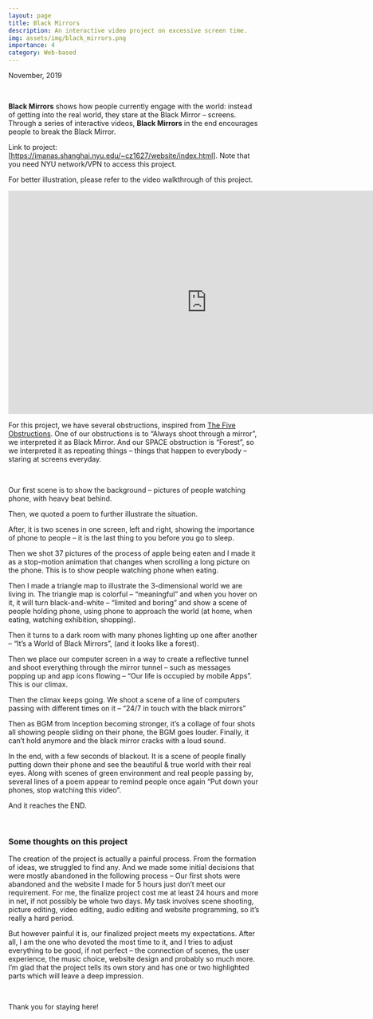 ```yaml
---
layout: page
title: Black Mirrors
description: An interactive video project on excessive screen time.
img: assets/img/black_mirrors.png
importance: 4
category: Web-based
---
```


November, 2019

<br>

**Black Mirrors** shows how people currently engage with the world: instead of getting into the real world, they stare at the Black Mirror – screens. Through a series of interactive videos, **Black Mirrors** in the end encourages people to break the Black Mirror.

Link to project: [https://imanas.shanghai.nyu.edu/~cz1627/website/index.html]. Note that you need NYU network/VPN to access this project.

For better illustration, please refer to the video walkthrough of this project.

<iframe width="796" height="448" src="https://www.youtube.com/embed/VXQ6aiAm7HE" title="Black Mirrors video walkthrough" frameborder="0" allow="accelerometer; autoplay; clipboard-write; encrypted-media; gyroscope; picture-in-picture" allowfullscreen></iframe>

<br>

For this project, we have several obstructions, inspired from [The Five Obstructions](https://en.wikipedia.org/wiki/The_Five_Obstructions). One of our obstructions is to “Always shoot through a mirror”, we interpreted it as Black Mirror. And our SPACE obstruction is “Forest”, so we interpreted it as repeating things – things that happen to everybody – staring at screens everyday.

<br>

Our first scene is to show the background – pictures of people watching phone, with heavy beat behind.

Then, we quoted a poem to further illustrate the situation.

After, it is two scenes in one screen, left and right, showing the importance of phone to people – it is the last thing to you before you go to sleep.

Then we shot 37 pictures of the process of apple being eaten and I made it as a stop-motion animation that changes when scrolling a long picture on the phone. This is to show people watching phone when eating.

Then I made a triangle map to illustrate the 3-dimensional world we are living in. The triangle map is colorful – “meaningful” and when you hover on it, it will turn black-and-white – “limited and boring” and show a scene of people holding phone, using phone to approach the world (at home, when eating, watching exhibition, shopping).

Then it turns to a dark room with many phones lighting up one after another – “It’s a World of Black Mirrors”, (and it looks like a forest).

Then we place our computer screen in a way to create a reflective tunnel and shoot everything through the mirror tunnel – such as messages popping up and app icons flowing – “Our life is occupied by mobile Apps”. This is our climax.

Then the climax keeps going. We shoot a scene of a line of computers passing with different times on it – “24/7 in touch with the black mirrors”

Then as BGM from Inception becoming stronger, it’s a collage of four shots all showing people sliding on their phone, the BGM goes louder. Finally, it can’t hold anymore and the black mirror cracks with a loud sound.

In the end, with a few seconds of blackout. It is a scene of people finally putting down their phone and see the beautiful & true world with their real eyes. Along with scenes of green environment and real people passing by, several lines of a poem appear to remind people once again “Put down your phones, stop watching this video”.

And it reaches the END.

<br>

### Some thoughts on this project

The creation of the project is actually a painful process. From the formation of ideas, we struggled to find any. And we made some initial decisions that were mostly abandoned in the following process – Our first shots were abandoned and the website I made for 5 hours just don’t meet our requirement. For me, the finalize project cost me at least 24 hours and more in net, if not possibly be whole two days. My task involves scene shooting, picture editing, video editing, audio editing and website programming, so it’s really a hard period.

But however painful it is, our finalized project meets my expectations. After all, I am the one who devoted the most time to it, and I tries to adjust everything to be good, if not perfect – the connection of scenes, the user experience, the music choice, website design and probably so much more. I’m glad that the project tells its own story and has one or two highlighted parts which will leave a deep impression.

<br>

Thank you for staying here!

